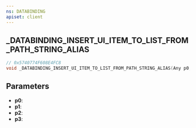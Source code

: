 ```yaml
---
ns: DATABINDING
apiset: client
---
```

## _DATABINDING_INSERT_UI_ITEM_TO_LIST_FROM_PATH_STRING_ALIAS

```c
// 0x5740774F608E4FC8
void _DATABINDING_INSERT_UI_ITEM_TO_LIST_FROM_PATH_STRING_ALIAS(Any p0,Any p1,const char* p2,Any p3);
```


## Parameters
* **p0**:
* **p1**:
* **p2**:
* **p3**: